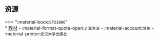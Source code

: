 ## 资源  
=== ":material-book:`EP21006`"  
    * [教材](https://api.ecylt.top/v1/lanzou_link?url=https://cqu-openlib.lanzout.com/i3byc25fe6ib&type=down) - :material-format-quote-open:`计算方法` - :material-account:`贺俐` - :material-printer:`武汉大学出版社`  